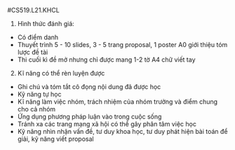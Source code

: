 #CS519.L21.KHCL
1. Hình thức đánh giá:
- Có điểm danh
- Thuyết trình 5 - 10 slides, 3 - 5 trang proposal, 1 poster A0 giới thiệu tóm lược đề tài
- Thi cuối kì đề mở nhưng chỉ được mang 1-2 tờ A4 chữ viết tay
2. Kĩ năng có thể rèn luyện được
+ Ghi chú và tóm tắt cô đọng nội dung đã được học
+ Kỹ năng tự học
+ Kĩ năng làm việc nhóm, trách nhiệm của nhóm trưởng và điểm chung cho cả nhóm
+ Ứng dụng phương pháp luận vào trong cuộc sống
+ Tránh xa các trang mạng xã hội có thể gây phân tâm việc học
+ Kỹ năng nhìn nhận vấn đề, tư duy khoa học, tư duy phát hiện bài toán để giải, kỹ năng viết proposal
